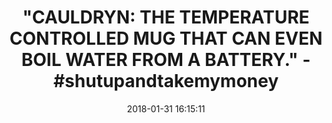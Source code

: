 ---
title: >-
  "CAULDRYN: THE TEMPERATURE CONTROLLED MUG THAT CAN EVEN BOIL WATER FROM A
  BATTERY." - #shutupandtakemymoney
name: 'Cauldryn cfm1 Fyre Mobile Travel Mug Water Bottle, Black'
date: '2018-01-31 16:15:11'
buy_now: >-
  https://www.amazon.com/Cauldryn-cfm1-Mobile-Travel-Bottle/dp/B074MCSNGC?SubscriptionId=AKIAIA5RBQIWQVTCUEUQ&tag=coldcutdeals-20&linkCode=xm2&camp=2025&creative=165953&creativeASIN=B074MCSNGC
description_markdown: |+
  Cauldryn cfm1 Fyre Mobile Travel Mug Water Bottle, Black

    - Select your favorite temperature for your Coffee or tea

    - Boil water from battery power

    - All day power

    - Charge your devices

    - Brew your favorite hot Beverage

tweet_id_str: '958735418031333381'
price: $129.99
you_save: ''
asin: B074MCSNGC
image: 'https://images-na.ssl-images-amazon.com/images/I/31bvKYxnkDL.jpg'

---